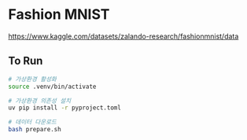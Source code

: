 # Fashion MNIST

https://www.kaggle.com/datasets/zalando-research/fashionmnist/data

## To Run

```sh
# 가상환경 활성화
source .venv/bin/activate

# 가상환경 의존성 설치
uv pip install -r pyproject.toml

# 데이터 다운로드
bash prepare.sh
```
